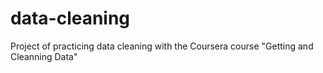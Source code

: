 # data-cleaning
Project of practicing data cleaning with the Coursera course "Getting and Cleanning Data"

